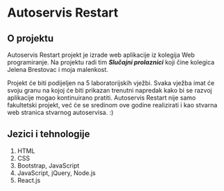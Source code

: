 # Autoservis Restart

## O projektu

Autoservis Restart projekt je izrade web aplikacije iz kolegija Web programiranje. Na projektu radi tim ***Slučajni prolaznici*** koji čine kolegica Jelena Brestovac i moja malenkost.

Projekt će biti podijeljen na 5 laboratorijskih vježbi. Svaka vježba imat će svoju granu na kojoj će biti prikazan trenutni napredak kako bi se razvoj aplikacije mogao kontinuirano pratiti.
Autoservis Restart nije samo fakultetski projekt, već će se sredinom ove godine realizirati i kao stvarna web stranica stvarnog autoservisa. :)

## Jezici i tehnologije 

  1. HTML
  2. CSS
  3. Bootstrap, JavaScript
  4. JavaScript, jQuery, Node.js
  5. React.js
